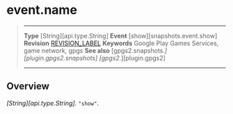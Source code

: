 # event.name

> --------------------- ------------------------------------------------------------------------------------------
> __Type__              [String][api.type.String]
> __Event__             [show][snapshots.event.show]
> __Revision__          [REVISION_LABEL](REVISION_URL)
> __Keywords__          Google Play Games Services, game network, gpgs
> __See also__          [gpgs2.snapshots.*][plugin.gpgs2.snapshots]
>                       [gpgs2.*][plugin.gpgs2]
> --------------------- ------------------------------------------------------------------------------------------

## Overview

_[String][api.type.String]._ `"show"`.